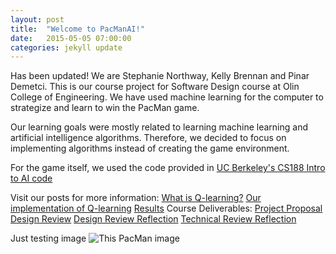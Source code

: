 ```yaml
---
layout: post
title:  "Welcome to PacManAI!"
date:   2015-05-05 07:00:00
categories: jekyll update
---
```


Has been updated!
We are Stephanie Northway, Kelly Brennan and Pinar Demetci. This is our course project for Software Design course at Olin College of Engineering.
 We have used machine learning for the computer to strategize and learn to win the PacMan game. 

Our learning goals were mostly related to learning machine learning and artificial intelligence algorithms. Therefore, we decided to focus on implementing algorithms instead of creating the game environment. 

For the game itself, we used the code provided in [UC Berkeley's CS188 Intro to AI code]({http://ai.berkeley.edu/project_instructions.html})

Visit our posts for more information:
[What is Q-learning?]({http://pdemetci.github.io/PacManAI/jekyll/update/What-Is-Q-Learning/})
[Our implementation of Q-learning]({})
[Results]({})
Course Deliverables:
[Project Proposal]({})
[Design Review]({})
[Design Review Reflection]({})
[Technical Review Reflection]({})




Just testing image
![This PacMan image]({/images/pacman.png})
